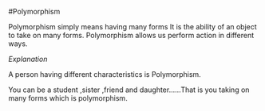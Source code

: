 #Polymorphism

Polymorphism simply means having many forms
It is the ability of an object to take on many forms.
Polymorphism allows us perform action in different ways.

*Explanation*
 
A person having different characteristics is Polymorphism.

You can be a student ,sister ,friend and daughter......That is you taking on many forms which is polymorphism.